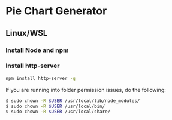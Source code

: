 # Pie Chart Generator

## Linux/WSL

### Install Node and npm

### Install http-server
```bash
npm install http-server -g
```

If you are running into folder permission issues, do the following:
```bash
$ sudo chown -R $USER /usr/local/lib/node_modules/
$ sudo chown -R $USER /usr/local/bin/
$ sudo chown -R $USER /usr/local/share/
```